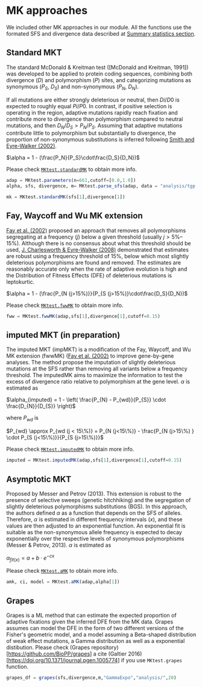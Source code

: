 # MK approaches
We included other MK approaches in our module. All the functions use the formated SFS and divergence data described at [Summary statistics section](summstat.md).

## Standard MKT
The standard McDonald & Kreitman test ([McDonald and Kreitman, 1991]) was developed to be applied to protein coding sequences, combining both divergence ($D$) and polymorphism ($P$) sites, and categorizing mutations as synonymous ($P_S$, $D_S$) and non-synonymous ($P_N$, $D_N$). 

If all mutations are either strongly deleterious or neutral, then $Di/D0$ is expected to roughly equal $Pi/P0$. In contrast, if positive selection is operating in the region, adaptive mutations rapidly reach fixation and contribute more to divergence than polymorphism compared to neutral mutations, and then $D_N/D_S > P_N/P_S$. Assuming that adaptive mutations contribute little to polymorphism but substantially to divergence, the proportion of non-synonymous substitutions is inferred following [Smith and Eyre-Walker (2002)](https://doi.org/10.1038/4151022a).

$\alpha = 1 - (\frac{P_N}{P_S}\cdot\frac{D_S}{D_N})$

Please check [`MKtest.standardMK`](@ref) to obtain more info.

```julia
adap = MKtest.parameters(n=661,cutoff=[0.0,1.0])
alpha, sfs, divergence, m= MKtest.parse_sfs(adap, data = "analysis/tgp.txt")

mk = MKtest.standardMK(sfs[1],divergence[1])
```

## Fay, Waycoff and Wu MK extension
[Fay et al. (2002)]([fwwMK](https://doi.org/10.1038/4151024a)) proposed an approach that removes all polymorphisms segregating at a frequency ($j$) below a given threshold (usually $j > 5\%–15\%$). Although there is no consensus about what this threshold should be used, [J. Charlesworth & Eyre-Walker (2008)](https://doi.org/10.1093/molbev/msn005) demonstrated that  estimates are robust using a frequency threshold of 15%, below which most slightly deleterious polymorphisms are found and removed. The estimates are reasonably accurate only when the rate of adaptive evolution is high and the Distribution of Fitness Effects (DFE) of deleterious mutations is leptokurtic.

$\alpha = 1 - (\frac{P_{N (j>15\%)}}{P_{S (j>15\%)}\cdot\frac{D_S}{D_N})$

Please check [`MKtest.fwwMK`](@ref) to obtain more info.

```julia
fww = MKtest.fwwMK(adap,sfs[1],divergence[1],cutoff=0.15)
```

## imputed MKT (in preparation)
The imputed MKT (impMKT) is a modification of the Fay, Waycoff, and Wu MK extension (fwwMK) ([Fay et al. (2002)]([fwwMK](https://doi.org/10.1038/4151024a)) to improve gene-by-gene analyses. The method propose the imputation of slightly deleterious mutations at the SFS rather than removing all variants below a frequency threshold. The imputedMK aims to maximize the information to test the excess of divergence ratio relative to polymorphism at the gene level. $\alpha$ is estimated as

$\alpha_{imputed} = 1 - \left( \frac{P_{N} - P_{wd}}{P_{S}} \cdot \frac{D_{N}}{D_{S}} \right)$

where $P_{wd}$ is

$P_{wd} \approx P_{wd (j < 15\%)} = P_{N (j<15\%)} - \frac{P_{N (j>15\%) } \cdot P_{S (j<15\%)}}{P_{S (j>15\%)}}$

Please check [`MKtest.imputedMK`](@ref) to obtain more info.

```julia
imputed = MKtest.imputedMK(adap,sfs[1],divergence[1],cutoff=0.15)
```

## Asymptotic MKT
Proposed by Messer and Petrov (2013). This extension is robust to the presence of selective sweeps (genetic hitchhiking) and the segregation of slightly deleterious polymorphisms substitutions (BGS). In this approach, the authors defined $\alpha$ as a function that depends on the SFS of alleles. Therefore, $\alpha$ is estimated in different frequency intervals ($x$), and these values are then adjusted to an exponential function. An exponential fit is suitable as the non-synonymous allele frequency is expected to decay exponentially over the respective levels of synonymous polymorphisms (Messer & Petrov, 2013). $\alpha$ is estimated as

$\alpha_{fit(x)} = a+b \cdot e^{-cx}$

Please check [`MKtest.aMK`](@ref) to obtain more info.

```julia
amk, ci, model = MKtest.aMK(adap,alpha[1])
```

## Grapes
Grapes is a ML method that can estimate the expected proportion of adaptive fixations given the inferred DFE from the MK data. Grapes assumes can model the DFE in the form of two different versions of the Fisher's geometric model, and a model assuming a Beta-shaped distribution of weak effect mutations, a Gamma distribution as well as a exponential distibution. Please check (Grapes repository)[https://github.com/BioPP/grapes] a cite (Galtier 2016)[https://doi.org/10.1371/journal.pgen.1005774] if you use `MKtest.grapes` function.

```julia
grapes_df = grapes(sfs,divergence,m,"GammaExpo","analysis/",20)
```